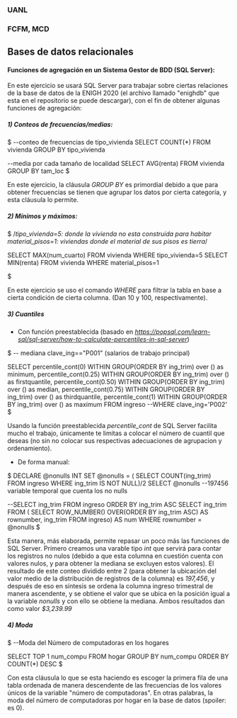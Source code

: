 ### UANL
### FCFM, MCD

## Bases de datos relacionales

#### Funciones de agregación en un Sistema Gestor de BDD (SQL Server):

En este ejercicio se usará SQL Server para trabajar sobre ciertas relaciones de la base de datos de la ENIGH 2020 (el archivo llamado "enighdb" que esta en el repositorio se puede descargar), con el fin de obtener algunas funciones de agregación:

##### 1) Conteos de frecuencias/medias:
 $
 --conteo de frecuencias de tipo_vivienda
SELECT COUNT(*) FROM vivienda GROUP BY tipo_vivienda

--media por cada tamaño de localidad
SELECT AVG(renta) FROM vivienda GROUP BY tam_loc
 $

En este ejercicio, la cláusula *GROUP BY* es primordial debido a que para obtener frecuencias se tienen que agrupar los datos por cierta categoría, y esta cláusula lo permite.


##### 2) Mínimos y máximos:

$
/*tipo_vivienda=5: donde la vivienda no esta construida para habitar
material_pisos=1: viviendas donde el material de sus pisos es tierra*/

SELECT MAX(num_cuarto) FROM vivienda WHERE tipo_vivienda=5
SELECT MIN(renta) FROM vivienda WHERE material_pisos=1

$

En este ejercicio se uso el comando *WHERE* para filtrar la tabla en base a cierta condición de cierta columna. (Dan 10 y 100, respectivamente).


##### 3) Cuantiles

- Con función preestablecida (basado en *https://popsql.com/learn-sql/sql-server/how-to-calculate-percentiles-in-sql-server*)

$
-- mediana clave_ing=="P001" (salarios de trabajo principal)

SELECT 
  percentile_cont(0) WITHIN GROUP(ORDER BY ing_trim) over () as minimum,
  percentile_cont(0.25) WITHIN GROUP(ORDER BY ing_trim) over () as firstquantile,
  percentile_cont(0.50) WITHIN GROUP(ORDER BY ing_trim) over () as median,
  percentile_cont(0.75) WITHIN GROUP(ORDER BY ing_trim) over () as thirdquantile,
  percentile_cont(1) WITHIN GROUP(ORDER BY ing_trim) over () as maximum
FROM ingreso --WHERE clave_ing='P002'
$

Usando la función preestablecida *percentile_cont* de SQL Server facilita mucho el trabajo, únicamente te limitas a colocar el número de cuantil que deseas (no sin no colocar sus respectivas adecuaciones de agrupacion y ordenamiento).

- De forma manual:

$
DECLARE @nonulls INT
SET @nonulls =  ( SELECT COUNT(ing_trim) FROM ingreso WHERE ing_trim IS NOT NULL)/2
SELECT @nonulls  --197456 variable temporal que cuenta los no nulls  

--SELECT ing_trim FROM ingreso ORDER BY ing_trim ASC 
SELECT ing_trim
FROM (
    SELECT
        ROW_NUMBER() OVER(ORDER BY ing_trim ASC) AS rownumber,
        ing_trim
    FROM ingreso) AS num
WHERE rownumber = @nonulls
$

Esta manera, más elaborada, permite repasar un poco más las funciones de SQL Server. Primero creamos una varable tipo *int* que servirá para contar los registros no nulos (debido a que esta columna en cuestión cuenta con valores nulos, y para obtener la mediana se excluyen estos valores). El resultado de este conteo dividido entre 2 (para obtener la ubicación del valor medio de la distribución de registros de la columna) es *197,456*, y después de eso en síntesis se ordena la columna ingreso trimestral de manera ascendente, y se obtiene el valor que se ubica en la posición igual a la variable *nonulls* y con ello se obtiene la mediana.  Ambos resultados dan como valor *$3,239.99*

##### 4) Moda

$
--Moda del Número de computadoras en los hogares

SELECT TOP 1 num_compu FROM hogar GROUP BY num_compu ORDER BY COUNT(*) DESC 
$

Con esta cláusula lo que se esta haciendo es escoger la primera fila de una tabla ordenada de manera descendente de las frecuencias de los valores únicos de la variable "número de computadoras". En otras palabras, la moda del número de computadoras por hogar en la base de datos (spoiler: es 0).

